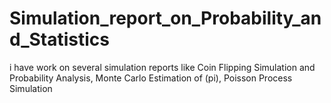 # Simulation_report_on_Probability_and_Statistics
 i have work on several simulation reports like  Coin Flipping Simulation and Probability Analysis,  Monte Carlo Estimation of (pi), Poisson Process Simulation
